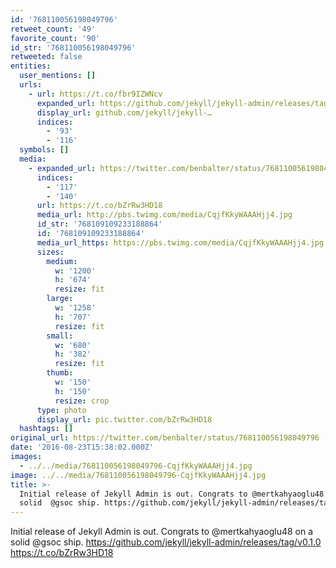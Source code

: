 ```yaml
---
id: '768110056198049796'
retweet_count: '49'
favorite_count: '90'
id_str: '768110056198049796'
retweeted: false
entities:
  user_mentions: []
  urls:
    - url: https://t.co/fbr9IZWNcv
      expanded_url: https://github.com/jekyll/jekyll-admin/releases/tag/v0.1.0
      display_url: github.com/jekyll/jekyll-…
      indices:
        - '93'
        - '116'
  symbols: []
  media:
    - expanded_url: https://twitter.com/benbalter/status/768110056198049796/photo/1
      indices:
        - '117'
        - '140'
      url: https://t.co/bZrRw3HD18
      media_url: http://pbs.twimg.com/media/CqjfKkyWAAAHjj4.jpg
      id_str: '768109109233188864'
      id: '768109109233188864'
      media_url_https: https://pbs.twimg.com/media/CqjfKkyWAAAHjj4.jpg
      sizes:
        medium:
          w: '1200'
          h: '674'
          resize: fit
        large:
          w: '1258'
          h: '707'
          resize: fit
        small:
          w: '680'
          h: '382'
          resize: fit
        thumb:
          w: '150'
          h: '150'
          resize: crop
      type: photo
      display_url: pic.twitter.com/bZrRw3HD18
  hashtags: []
original_url: https://twitter.com/benbalter/status/768110056198049796
date: '2016-08-23T15:38:02.000Z'
images:
  - ../../media/768110056198049796-CqjfKkyWAAAHjj4.jpg
image: ../../media/768110056198049796-CqjfKkyWAAAHjj4.jpg
title: >-
  Initial release of Jekyll Admin is out. Congrats to @mertkahyaoglu48 on a
  solid  @gsoc ship. https://github.com/jekyll/jekyll-admin/releases/tag/v0.1.0…
---
```


Initial release of Jekyll Admin is out. Congrats to @mertkahyaoglu48 on a solid  @gsoc ship. https://github.com/jekyll/jekyll-admin/releases/tag/v0.1.0 https://t.co/bZrRw3HD18